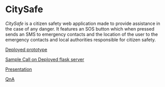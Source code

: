 # CitySafe

_CitySafe_ is a citizen safety web application made to provide assistance in the case of any danger. It features an SOS button which when pressed sends an SMS to emergency contacts and the location of the user to the emergency contacts and local authorities responsible for citizen safety.

[Deployed prototype](https://citysafe-sih.herokuapp.com/)


[Sample Call on Deployed flask server](https://citysafeflaskapi.herokuapp.com/coords/192/32)

[Presentation](https://docs.google.com/presentation/d/1zNuDngyaTHCC0ojoilqWa-SBpH6fTjCY3_V_BjjGNe4/edit?usp=drivesdk)

[QnA](https://docs.google.com/document/d/1_iYxuZkzPPWin5vB-RfZBs0stvU6H5lE-2lBi6jMgnw/edit?usp=sharing)

